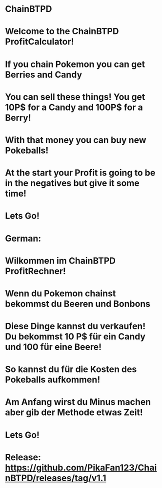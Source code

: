 # ChainBTPD
# Welcome to the ChainBTPD ProfitCalculator!
# If you chain Pokemon you can get Berries and Candy
# You can sell these things! You get 10P$ for a Candy and 100P$ for a Berry!
# With that money you can buy new Pokeballs!
# At the start your Profit is going to be in the negatives but give it some time!
# Lets Go!
# German: 
# Wilkommen im ChainBTPD ProfitRechner!
# Wenn du Pokemon chainst bekommst du Beeren und Bonbons
# Diese Dinge kannst du verkaufen! Du bekommst 10 P$ für ein Candy und 100 für eine Beere!
# So kannst du für die Kosten des Pokeballs aufkommen!
# Am Anfang wirst du Minus machen aber gib der Methode etwas Zeit!
# Lets Go!
# Release: https://github.com/PikaFan123/ChainBTPD/releases/tag/v1.1
